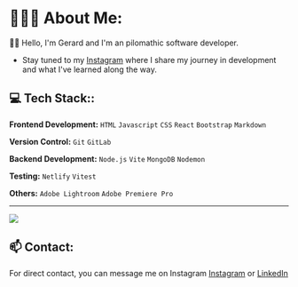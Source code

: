 # 👨🏾‍💻 About Me:
👋🏽 Hello, I'm Gerard and I'm an pilomathic software developer. 

- Stay tuned to my [Instagram](https://www.instagram.com/codeslingerg) where I share my journey in development and what I've learned along the way.

## 💻 Tech Stack::
**Frontend Development:** `HTML` `Javascript` `CSS` `React` `Bootstrap` `Markdown`
 
**Version Control:** `Git` `GitLab` 

**Backend Development:** `Node.js` `Vite` `MongoDB` `Nodemon`

**Testing:** `Netlify` `Vitest` 

**Others:** `Adobe Lightroom` `Adobe Premiere Pro` 

---
[![](https://visitcount.itsvg.in/api?id=codexwithg&icon=0&color=0)](https://visitcount.itsvg.in)
## 📫 Contact: 

For direct contact, you can message me on Instagram [Instagram](https://www.instagram.com/codeslingerg) or [LinkedIn](https://www.linkedin.com/in/gerardjohnson1/)

<!-- Proudly created with GPRM ( https://gprm.itsvg.in ) -->
